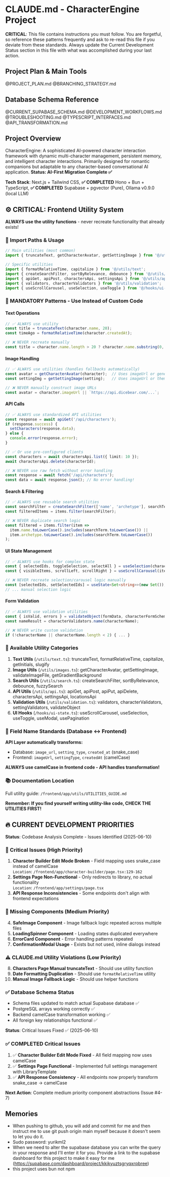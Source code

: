 # CLAUDE.md - CharacterEngine Project

**CRITICAL**: This file contains instructions you must follow. You are forgetful, so reference these patterns frequently and ask to re-read this file if you deviate from these standards. Always update the Current Development Status section in this file with what was accomplished during your last action.

## Project Plan & Main Tools
@PROJECT_PLAN.md
@BRANCHING_STRATEGY.md

## Database Schema Reference
@CURRENT_SUPABASE_SCHEMA.md
@DEVELOPMENT_WORKFLOWS.md
@TROUBLESHOOTING.md
@TYPESCRIPT_INTERFACES.md
@API_TRANSFORMATION.md

## Project Overview

CharacterEngine: A sophisticated AI-powered character interaction framework with dynamic multi-character management, persistent memory, and intelligent character interactions. Primarily designed for romantic companions but adaptable to any character-based conversational AI application. **Status: AI-First Migration Complete ✅**

**Tech Stack**: Next.js + Tailwind CSS, **✅ COMPLETED** Hono + Bun + TypeScript, **✅ COMPLETED** Supabase + pgvector (Pure), Ollama v0.9.0 (local LLM)

## ⚙️ **CRITICAL: Frontend Utility System** 

**ALWAYS use the utility functions** - never recreate functionality that already exists!

### **📍 Import Paths & Usage**
```typescript
// Main utilities (most common)
import { truncateText, getCharacterAvatar, getSettingImage } from '@/utils/helpers';

// Specific utilities
import { formatRelativeTime, capitalize } from '@/utils/text';
import { createSearchFilter, sortByRelevance, debounce } from '@/utils/search';
import { apiGet, apiPost, charactersApi, settingsApi } from '@/utils/api';
import { validators, characterValidators } from '@/utils/validation';
import { useScrollCarousel, useSelection, useToggle } from '@/hooks/ui-state';
```

### **🚨 MANDATORY Patterns - Use Instead of Custom Code**

#### **Text Operations**
```typescript
// ✅ ALWAYS use utility
const title = truncateText(character.name, 20);
const timeAgo = formatRelativeTime(character.createdAt);

// ❌ NEVER recreate manually
const title = character.name.length > 20 ? character.name.substring(0, 20) + '...' : character.name;
```

#### **Image Handling**
```typescript
// ✅ ALWAYS use utilities (handles fallbacks automatically)
const avatar = getCharacterAvatar(character);  // Uses imageUrl or generates fallback
const settingImg = getSettingImage(setting);   // Uses imageUrl or themed fallback

// ❌ NEVER manually construct image URLs
const avatar = character.imageUrl || `https://api.dicebear.com/...`;
```

#### **API Calls**
```typescript
// ✅ ALWAYS use standardized API utilities
const response = await apiGet('/api/characters');
if (response.success) {
  setCharacters(response.data);
} else {
  console.error(response.error);
}

// ✅ Or use pre-configured clients
const characters = await charactersApi.list({ limit: 10 });
await charactersApi.delete(characterId);

// ❌ NEVER use raw fetch without error handling
const response = await fetch('/api/characters');
const data = await response.json(); // No error handling!
```

#### **Search & Filtering**
```typescript
// ✅ ALWAYS use reusable search utilities
const searchFilter = createSearchFilter(['name', 'archetype'], searchTerm);
const filteredItems = items.filter(searchFilter);

// ❌ NEVER duplicate search logic
const filtered = items.filter(item => 
  item.name.toLowerCase().includes(searchTerm.toLowerCase()) || 
  item.archetype.toLowerCase().includes(searchTerm.toLowerCase())
);
```

#### **UI State Management**
```typescript
// ✅ ALWAYS use hooks for complex state
const { selectedIds, toggleSelection, selectAll } = useSelection(characters);
const { visibleItems, scrollLeft, scrollRight } = useScrollCarousel(items, 3);

// ❌ NEVER recreate selection/carousel logic manually
const [selectedIds, setSelectedIds] = useState<Set<string>>(new Set());
// ... manual selection logic
```

#### **Form Validation**
```typescript
// ✅ ALWAYS use validation utilities
const { isValid, errors } = validateObject(formData, characterFormSchema);
const nameResult = characterValidators.name(characterName);

// ❌ NEVER write custom validation
if (!characterName || characterName.length < 2) { ... }
```

### **🎯 Available Utility Categories**

1. **Text Utils** (`/utils/text.ts`): truncateText, formatRelativeTime, capitalize, getInitials, slugify
2. **Image Utils** (`/utils/images.ts`): getCharacterAvatar, getSettingImage, validateImageFile, getGradientBackground
3. **Search Utils** (`/utils/search.ts`): createSearchFilter, sortByRelevance, debounce, fuzzySearch
4. **API Utils** (`/utils/api.ts`): apiGet, apiPost, apiPut, apiDelete, charactersApi, settingsApi, locationsApi
5. **Validation Utils** (`/utils/validation.ts`): validators, characterValidators, settingValidators, validateObject
6. **UI Hooks** (`/hooks/ui-state.ts`): useScrollCarousel, useSelection, useToggle, useModal, usePagination

### **🔧 Field Name Standards (Database ↔ Frontend)**

**API Layer automatically transforms:**
- Database: `image_url`, `setting_type`, `created_at` (snake_case)
- Frontend: `imageUrl`, `settingType`, `createdAt` (camelCase)

**ALWAYS use camelCase in frontend code - API handles transformation!**

### **📚 Documentation Location**
Full utility guide: `/frontend/app/utils/UTILITIES_GUIDE.md`

**Remember: If you find yourself writing utility-like code, CHECK THE UTILITIES FIRST!**

## 🔥 **CURRENT DEVELOPMENT PRIORITIES** 

**Status**: Codebase Analysis Complete - Issues Identified (2025-06-10)

### **🚨 Critical Issues (High Priority)**
1. **Character Builder Edit Mode Broken** - Field mapping uses snake_case instead of camelCase  
   `Location`: `/frontend/app/character-builder/page.tsx:129-162`
2. **Settings Page Non-Functional** - Only redirects to library, no actual functionality  
   `Location`: `/frontend/app/settings/page.tsx`
3. **API Response Inconsistencies** - Some endpoints don't align with frontend expectations

### **🔧 Missing Components (Medium Priority)**
4. **SafeImage Component** - Image fallback logic repeated across multiple files
5. **LoadingSpinner Component** - Loading states duplicated everywhere
6. **ErrorCard Component** - Error handling patterns repeated
7. **ConfirmationModal Usage** - Exists but not used, inline dialogs instead

### **⚠️ CLAUDE.md Utility Violations (Low Priority)**
8. **Characters Page Manual truncateText** - Should use utility function
9. **Date Formatting Duplication** - Should use `formatRelativeTime` utility  
10. **Manual Image Fallback Logic** - Should use helper functions

### **✅ Database Schema Status**
- Schema files updated to match actual Supabase database ✅
- PostgreSQL arrays working correctly ✅
- Backend camelCase transformation working ✅
- All foreign key relationships functional ✅

**Status**: Critical Issues Fixed ✅ (2025-06-10)

### **✅ COMPLETED Critical Issues**
1. ✅ **Character Builder Edit Mode Fixed** - All field mapping now uses camelCase
2. ✅ **Settings Page Functional** - Implemented full settings management with LibraryTemplate
3. ✅ **API Response Consistency** - All endpoints now properly transform snake_case → camelCase

**Next Action**: Complete medium priority component abstractions (Issue #4-7)

## Memories

- When pushing to github, you will add and commit for me and then instruct me to use git push origin main myself because it doesn't seem to let you do it.
- Sudo password: yurikml2
- When we need to alter the supabase database you can write the query in your response and I'll enter it for you. Provide a link to the supabase dashboard for this project to make it easy for me (https://supabase.com/dashboard/project/kkikyuztsgryqxrpbree)
- this project uses bun not npm